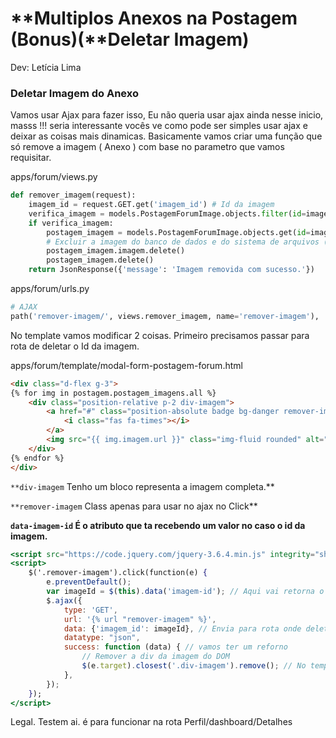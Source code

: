 # **Multiplos Anexos na Postagem (Bonus)(**Deletar Imagem)

Dev: Letícia Lima

### Deletar Imagem do Anexo

Vamos usar Ajax para fazer isso, Eu não queria usar ajax ainda nesse inicio, masss !!! seria interessante vocês ve como pode ser simples usar ajax e deixar as coisas mais dinamicas. Basicamente vamos criar uma função que só remove a imagem ( Anexo ) com base no parametro que vamos requisitar.

apps/forum/views.py

```python
def remover_imagem(request):
    imagem_id = request.GET.get('imagem_id') # Id da imagem
    verifica_imagem = models.PostagemForumImage.objects.filter(id=imagem_id) # Filtra pra ver se imagem existe...
    if verifica_imagem:
        postagem_imagem = models.PostagemForumImage.objects.get(id=imagem_id) # pega a imagem
        # Excluir a imagem do banco de dados e do sistema de arquivos (pasta postagem-forum/)
        postagem_imagem.imagem.delete()
        postagem_imagem.delete()
    return JsonResponse({'message': 'Imagem removida com sucesso.'})
```

apps/forum/urls.py

```python
# AJAX
path('remover-imagem/', views.remover_imagem, name='remover-imagem'),
```

No template vamos modificar 2 coisas. Primeiro precisamos passar para rota de deletar o Id da imagem. 

apps/forum/template/modal-form-postagem-forum.html

```html
<div class="d-flex g-3">
{% for img in postagem.postagem_imagens.all %}
	<div class="position-relative p-2 div-imagem">
		<a href="#" class="position-absolute badge bg-danger remover-imagem" data-imagem-id="{{img.id}}">
			<i class="fas fa-times"></i>
		</a>
		<img src="{{ img.imagem.url }}" class="img-fluid rounded" alt="{{img.id}}" width="100"> 
	</div>
{% endfor %}
</div>
```

`**div-imagem` Tenho um bloco representa a imagem completa.**

`**remover-imagem` Class apenas para usar no ajax no Click**

**`data-imagem-id` É o atributo que ta recebendo um valor no caso o id da imagem.**

```jsx
<script src="https://code.jquery.com/jquery-3.6.4.min.js" integrity="sha256-oP6HI9z1XaZNBrJURtCoUT5SUnxFr8s3BzRl+cbzUq8=" crossorigin="anonymous"></script>
<script>
	$('.remover-imagem').click(function(e) {
		e.preventDefault();
		var imageId = $(this).data('imagem-id'); // Aqui vai retorna o id da imagem
		$.ajax({
			type: 'GET',
			url: '{% url "remover-imagem" %}',
			data: {'imagem_id': imageId}, // Envia para rota onde deleta a imagem
			datatype: "json",
			success: function (data) { // vamos ter um reforno
				// Remover a div da imagem do DOM
				$(e.target).closest('.div-imagem').remove(); // No template removo essa imagem. Trata no frontend.
			}, 
		});
	});
</script>
```

Legal. Testem ai. é para funcionar na rota Perfil/dashboard/Detalhes